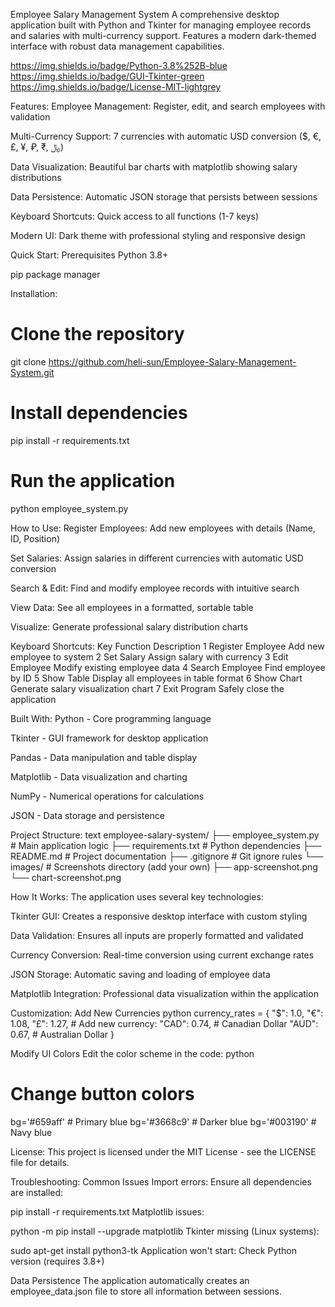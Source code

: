 Employee Salary Management System 
A comprehensive desktop application built with Python and Tkinter for managing employee records and salaries with multi-currency support. Features a modern dark-themed interface with robust data management capabilities.

https://img.shields.io/badge/Python-3.8%252B-blue
https://img.shields.io/badge/GUI-Tkinter-green
https://img.shields.io/badge/License-MIT-lightgrey


 Features:
Employee Management: Register, edit, and search employees with validation

Multi-Currency Support: 7 currencies with automatic USD conversion ($, €, £, ¥, ₽, ₹, ﷼)

Data Visualization: Beautiful bar charts with matplotlib showing salary distributions

Data Persistence: Automatic JSON storage that persists between sessions

Keyboard Shortcuts: Quick access to all functions (1-7 keys)

Modern UI: Dark theme with professional styling and responsive design


 Quick Start:
Prerequisites
Python 3.8+

pip package manager


Installation:
# Clone the repository
git clone https://github.com/heli-sun/Employee-Salary-Management-System.git

# Install dependencies
pip install -r requirements.txt

# Run the application
python employee_system.py


 How to Use:
Register Employees: Add new employees with details (Name, ID, Position)

Set Salaries: Assign salaries in different currencies with automatic USD conversion

Search & Edit: Find and modify employee records with intuitive search

View Data: See all employees in a formatted, sortable table

Visualize: Generate professional salary distribution charts


Keyboard Shortcuts:
Key	Function	Description
1	Register Employee	Add new employee to system
2	Set Salary	Assign salary with currency
3	Edit Employee	Modify existing employee data
4	Search Employee	Find employee by ID
5	Show Table	Display all employees in table format
6	Show Chart	Generate salary visualization chart
7	Exit Program	Safely close the application


 Built With:
Python - Core programming language

Tkinter - GUI framework for desktop application

Pandas - Data manipulation and table display

Matplotlib - Data visualization and charting

NumPy - Numerical operations for calculations

JSON - Data storage and persistence


 Project Structure:
text
employee-salary-system/
├── employee_system.py    # Main application logic
├── requirements.txt      # Python dependencies
├── README.md            # Project documentation
├── .gitignore           # Git ignore rules
└── images/              # Screenshots directory (add your own)
    ├── app-screenshot.png
    └── chart-screenshot.png


 How It Works:
The application uses several key technologies:

Tkinter GUI: Creates a responsive desktop interface with custom styling

Data Validation: Ensures all inputs are properly formatted and validated

Currency Conversion: Real-time conversion using current exchange rates

JSON Storage: Automatic saving and loading of employee data

Matplotlib Integration: Professional data visualization within the application


 Customization:
Add New Currencies
python
currency_rates = { 
    "$": 1.0, 
    "€": 1.08,
    "£": 1.27,
    # Add new currency:
    "CAD": 0.74,  # Canadian Dollar
    "AUD": 0.67,  # Australian Dollar
}


Modify UI Colors
Edit the color scheme in the code:
python
# Change button colors
bg='#659aff'  # Primary blue
bg='#3668c9'  # Darker blue
bg='#003190'  # Navy blue


 License:
This project is licensed under the MIT License - see the LICENSE file for details.


 Troubleshooting:
Common Issues
Import errors: Ensure all dependencies are installed:


pip install -r requirements.txt
Matplotlib issues:


python -m pip install --upgrade matplotlib
Tkinter missing (Linux systems):


sudo apt-get install python3-tk
Application won't start: Check Python version (requires 3.8+)

Data Persistence
The application automatically creates an employee_data.json file to store all information between sessions.